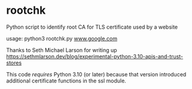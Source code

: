 # rootchk
Python script to identify root CA for TLS certificate used by a website

usage:
    python3 rootchk.py www.google.com
    
Thanks to Seth Michael Larson for writing up https://sethmlarson.dev/blog/experimental-python-3.10-apis-and-trust-stores

This code *requires* Python 3.10 (or later) because that version introduced additional certificate functions in the ssl module. 
